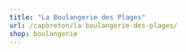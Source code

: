 ```yaml
---
title: "La Boulangerie des Plages"
url: /capbreton/la-boulangerie-des-plages/
shop: boulangerie
---
```

